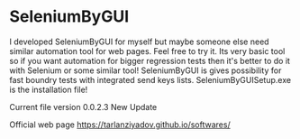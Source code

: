 # SeleniumByGUI
I developed SeleniumByGUI for myself but maybe someone else need similar automation tool for web pages.
Feel free to try it. Its very basic tool so if you want 
automation for bigger regression tests then it's better to do it with Selenium or some similar tool! 
SeleniumByGUI is gives possibility for fast boundry tests with integrated send keys lists.
SeleniumByGUISetup.exe is the installation file!

Current file version 0.0.2.3 New Update

Official web page https://tarlanziyadov.github.io/softwares/
